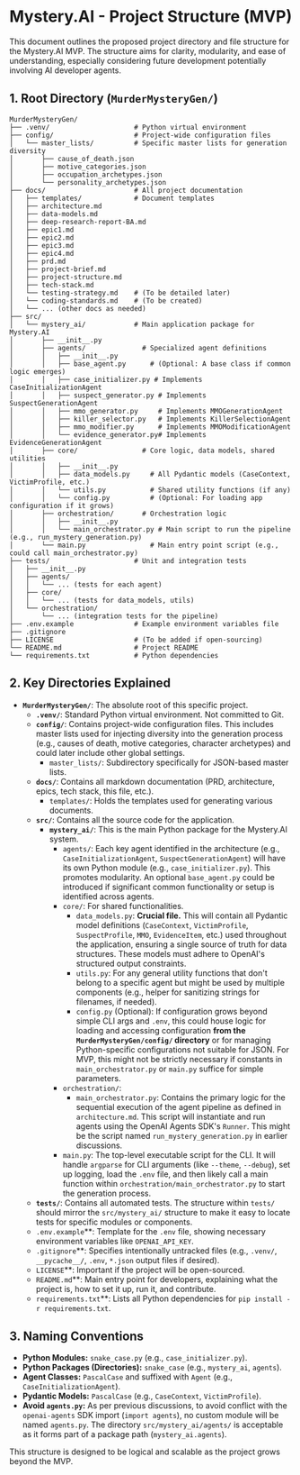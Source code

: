# Mystery.AI - Project Structure (MVP)

This document outlines the proposed project directory and file structure for the Mystery.AI MVP. The structure aims for clarity, modularity, and ease of understanding, especially considering future development potentially involving AI developer agents.

## 1. Root Directory (`MurderMysteryGen/`)

```
MurderMysteryGen/
├── .venv/                     # Python virtual environment
├── config/                    # Project-wide configuration files
│   └── master_lists/          # Specific master lists for generation diversity
│       ├── cause_of_death.json
│       ├── motive_categories.json
│       ├── occupation_archetypes.json
│       └── personality_archetypes.json
├── docs/                      # All project documentation
│   ├── templates/             # Document templates
│   ├── architecture.md
│   ├── data-models.md
│   ├── deep-research-report-BA.md
│   ├── epic1.md
│   ├── epic2.md
│   ├── epic3.md
│   ├── epic4.md
│   ├── prd.md
│   ├── project-brief.md
│   ├── project-structure.md
│   ├── tech-stack.md
│   └── testing-strategy.md    # (To be detailed later)
│   └── coding-standards.md    # (To be created)
│   └── ... (other docs as needed)
├── src/
│   └── mystery_ai/            # Main application package for Mystery.AI
│       ├── __init__.py
│       ├── agents/              # Specialized agent definitions
│       │   ├── __init__.py
│       │   ├── base_agent.py      # (Optional: A base class if common logic emerges)
│       │   ├── case_initializer.py # Implements CaseInitializationAgent
│       │   ├── suspect_generator.py # Implements SuspectGenerationAgent
│       │   ├── mmo_generator.py     # Implements MMOGenerationAgent
│       │   ├── killer_selector.py   # Implements KillerSelectionAgent
│       │   ├── mmo_modifier.py      # Implements MMOModificationAgent
│       │   └── evidence_generator.py# Implements EvidenceGenerationAgent
│       ├── core/                # Core logic, data models, shared utilities
│       │   ├── __init__.py
│       │   ├── data_models.py     # All Pydantic models (CaseContext, VictimProfile, etc.)
│       │   └── utils.py           # Shared utility functions (if any)
│       │   └── config.py          # (Optional: For loading app configuration if it grows)
│       ├── orchestration/       # Orchestration logic
│       │   ├── __init__.py
│       │   └── main_orchestrator.py # Main script to run the pipeline (e.g., run_mystery_generation.py)
│       └── main.py                # Main entry point script (e.g., could call main_orchestrator.py)
├── tests/                     # Unit and integration tests
│   ├── __init__.py
│   ├── agents/
│   │   └── ... (tests for each agent)
│   ├── core/
│   │   └── ... (tests for data_models, utils)
│   └── orchestration/
│       └── ... (integration tests for the pipeline)
├── .env.example               # Example environment variables file
├── .gitignore
├── LICENSE                    # (To be added if open-sourcing)
└── README.md                  # Project README
└── requirements.txt           # Python dependencies
```

## 2. Key Directories Explained

-   **`MurderMysteryGen/`**: The absolute root of this specific project.
    -   **`.venv/`**: Standard Python virtual environment. Not committed to Git.
    -   **`config/`**: Contains project-wide configuration files. This includes master lists used for injecting diversity into the generation process (e.g., causes of death, motive categories, character archetypes) and could later include other global settings.
        -   `master_lists/`: Subdirectory specifically for JSON-based master lists.
    -   **`docs/`**: Contains all markdown documentation (PRD, architecture, epics, tech stack, this file, etc.).
        -   `templates/`: Holds the templates used for generating various documents.
    -   **`src/`**: Contains all the source code for the application.
        -   **`mystery_ai/`**: This is the main Python package for the Mystery.AI system.
            -   `agents/`: Each key agent identified in the architecture (e.g., `CaseInitializationAgent`, `SuspectGenerationAgent`) will have its own Python module (e.g., `case_initializer.py`). This promotes modularity. An optional `base_agent.py` could be introduced if significant common functionality or setup is identified across agents.
            -   `core/`: For shared functionalities.
                -   `data_models.py`: **Crucial file.** This will contain all Pydantic model definitions (`CaseContext`, `VictimProfile`, `SuspectProfile`, `MMO`, `EvidenceItem`, etc.) used throughout the application, ensuring a single source of truth for data structures. These models must adhere to OpenAI's structured output constraints.
                -   `utils.py`: For any general utility functions that don't belong to a specific agent but might be used by multiple components (e.g., helper for sanitizing strings for filenames, if needed).
                -   `config.py` (Optional): If configuration grows beyond simple CLI args and `.env`, this could house logic for loading and accessing configuration **from the `MurderMysteryGen/config/` directory** or for managing Python-specific configurations not suitable for JSON. For MVP, this might not be strictly necessary if constants in `main_orchestrator.py` or `main.py` suffice for simple parameters.
            -   `orchestration/`:
                -   `main_orchestrator.py`: Contains the primary logic for the sequential execution of the agent pipeline as defined in `architecture.md`. This script will instantiate and run agents using the OpenAI Agents SDK's `Runner`. This might be the script named `run_mystery_generation.py` in earlier discussions.
            -   `main.py`: The top-level executable script for the CLI. It will handle `argparse` for CLI arguments (like `--theme`, `--debug`), set up logging, load the `.env` file, and then likely call a main function within `orchestration/main_orchestrator.py` to start the generation process.
    -   **`tests/`**: Contains all automated tests. The structure within `tests/` should mirror the `src/mystery_ai/` structure to make it easy to locate tests for specific modules or components.
    -   `.env.example`**: Template for the `.env` file, showing necessary environment variables like `OPENAI_API_KEY`.
    -   `.gitignore`**: Specifies intentionally untracked files (e.g., `.venv/`, `__pycache__/`, `.env`, `*.json` output files if desired).
    -   `LICENSE`**: Important if the project will be open-sourced.
    -   `README.md`**: Main entry point for developers, explaining what the project is, how to set it up, run it, and contribute.
    -   `requirements.txt`**: Lists all Python dependencies for `pip install -r requirements.txt`.

## 3. Naming Conventions

-   **Python Modules:** `snake_case.py` (e.g., `case_initializer.py`).
-   **Python Packages (Directories):** `snake_case` (e.g., `mystery_ai`, `agents`).
-   **Agent Classes:** `PascalCase` and suffixed with `Agent` (e.g., `CaseInitializationAgent`).
-   **Pydantic Models:** `PascalCase` (e.g., `CaseContext`, `VictimProfile`).
-   **Avoid `agents.py`:** As per previous discussions, to avoid conflict with the `openai-agents` SDK import (`import agents`), no custom module will be named `agents.py`. The directory `src/mystery_ai/agents/` is acceptable as it forms part of a package path (`mystery_ai.agents`).

This structure is designed to be logical and scalable as the project grows beyond the MVP. 